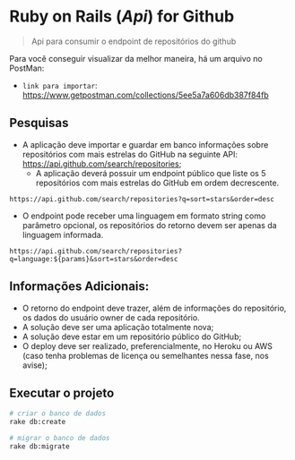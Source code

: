 # Ruby on Rails (_Api_) for Github

> Api para consumir o endpoint de repositórios do github

Para você conseguir visualizar da melhor maneira, há um arquivo no PostMan:

- `link para importar`: https://www.getpostman.com/collections/5ee5a7a606db387f84fb

## Pesquisas 

- A aplicação deve importar e guardar em banco informações sobre repositórios com mais estrelas do GitHub na seguinte API: https://api.github.com/search/repositories;
  - A aplicação deverá possuir um endpoint público que liste os 5 repositórios com mais estrelas do GitHub em ordem decrescente.

```curl
https://api.github.com/search/repositories?q=sort=stars&order=desc
```

- O endpoint pode receber uma linguagem em formato string como parâmetro opcional, os repositórios do retorno devem ser apenas da linguagem informada.

```curl
https://api.github.com/search/repositories?q=language:${params}&sort=stars&order=desc
```

## Informações Adicionais:

- O retorno do endpoint deve trazer, além de informações do repositório, os dados do usuário owner de cada repositório.
- A solução deve ser uma aplicação totalmente nova;
- A solução deve estar em um repositório público do GitHub;
- O deploy deve ser realizado, preferencialmente, no Heroku ou AWS (caso tenha problemas de licença ou semelhantes nessa fase, nos avise);


## Executar o projeto

```sh
# criar o banco de dados
rake db:create

# migrar o banco de dados
rake db:migrate
```
